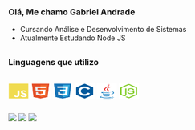 ### Olá, Me chamo Gabriel Andrade

- Cursando Análise e Desenvolvimento de Sistemas
- Atualmente Estudando Node JS

##

### Linguagens que utilizo

<div style="display: inline_block"><br>
  <img align="center" alt="Biel-Js" height="30" width="40" src="https://raw.githubusercontent.com/devicons/devicon/master/icons/javascript/javascript-plain.svg">
  <img align="center" alt="Biel-HTML" height="30" width="40" src="https://raw.githubusercontent.com/devicons/devicon/master/icons/html5/html5-original.svg">
  <img align="center" alt="Biel-CSS" height="30" width="40" src="https://raw.githubusercontent.com/devicons/devicon/master/icons/css3/css3-original.svg">
  <img align="center" alt="Biel-CSS" height="30" width="40" src="https://github.com/devicons/devicon/blob/master/icons/c/c-plain.svg">
  <img align="center" alt="Biel-CSS" height="30" width="40" src="https://github.com/devicons/devicon/blob/master/icons/java/java-original.svg">
  <img align="center" alt="Biel-CSS" height="30" width="40" src="https://github.com/devicons/devicon/blob/master/icons/nodejs/nodejs-plain.svg">
  
  
</div>

  ##
  
  <div> 
  <a href="https://instagram.com/andrade_ga.briel" target="_blank"><img src="https://img.shields.io/badge/-Instagram-%23E4405F?style=for-the-badge&logo=instagram&logoColor=white" target="_blank"></a> 
    <a href="https://www.linkedin.com/in/gabriel-andrade-002606227/" target="_blank"><img src="https://img.shields.io/badge/-LinkedIn-%230077B5?style=for-the-badge&logo=linkedin&logoColor=white" target="_blank"></a> 
  <a href = "mailto:andradeg2015@gmail.com"><img src="https://img.shields.io/badge/-Gmail-%23333?style=for-the-badge&logo=gmail&logoColor=white" target="_blank"></a>
  
</div>
